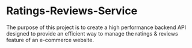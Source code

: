 # Ratings-Reviews-Service

The purpose of this project is to create a high performance backend API
designed to provide an efficient way to manage the ratings & reviews feature of an e-commerce website.